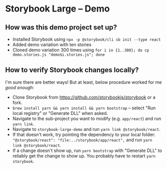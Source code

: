 # Storybook Large – Demo

## How was this demo project set up?

- Installed Storybook using `npx -p @storybook/cli sb init --type react`
- Added demo variation with ten stories
- Cloned demo variation 300 times using `for i in {1..300}; do cp demo.stories.js "demo$i.stories.js"; done`

## How to verify Storybook changes locally?

I'm sure there are better ways! But at least, below procedure worked for me _good enough_:

- Clone Storybook from https://github.com/storybookjs/storybook or a fork.
- `brew install yarn && yarn install && yarn bootstrap` – select "Run local registry" or "Generate DLL" when asked.
- Navigate to the sub-project you want to modify (e.g. `app/react`) and run `yarn link`.
- Navigate to `storybook-large-demo` and run `yarn link @storybook/react`.
- If that doesn't work, try pointing the dependency to your local folder: `"@storybook/react": "file:../storybook/app/react",` and run `yarn link @storybook/react`.
- If a change doesn't show up, run `yarn bootstrap` with "Generate DLL" to reliably get the change to show up. You probably have to restart `yarn storybook`.
